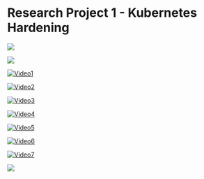 # Research Project 1 - Kubernetes Hardening
![](https://raw.githubusercontent.com/husseinahmed-dev/Research-Project-1-Kubernetes-Hardening/main/Figures/AdobeStock_465031489.jpeg)

![](https://raw.githubusercontent.com/husseinahmed-dev/Research-Project-1-Kubernetes-Hardening/main/Kubernetes%20Cluster%20Architecture.png?token=GHSAT0AAAAAAB3NCDDOG6IY4BNZAPXRYKQCY5UVAIQ)

[![Video1](https://raw.githubusercontent.com/husseinahmed-dev/Research-Project-1-Kubernetes-Hardening/main/Figures/Video1.jpg)](https://www.youtube.com/watch?v=KV3C-GQzkpc "Video1")

[![Video2](https://github.com/husseinahmed-dev/Research-Project-1-Kubernetes-Hardening/blob/main/Figures/Video2.jpg?raw=true)](https://youtu.be/4ZoZ_ncgivE "Video2")

[![Video3](https://github.com/husseinahmed-dev/Research-Project-1-Kubernetes-Hardening/blob/main/Figures/Video3.jpg?raw=true)](https://youtu.be/BeY313i9OtU "Video3")

[![Video4](https://github.com/husseinahmed-dev/Research-Project-1-Kubernetes-Hardening/blob/main/Figures/Video4.jpg?raw=true)](https://youtu.be/UnShMzgJ3ww "Video4")

[![Video5](https://github.com/husseinahmed-dev/Research-Project-1-Kubernetes-Hardening/blob/main/Figures/Video5.jpg?raw=true)](https://youtu.be/LVMe_qBVkhU "Video5")

[![Video6](https://github.com/husseinahmed-dev/Research-Project-1-Kubernetes-Hardening/blob/main/Figures/Video6.jpg?raw=true)](https://youtu.be/4i97mjmC4b4 "Video6")

[![Video7](https://github.com/husseinahmed-dev/Research-Project-1-Kubernetes-Hardening/blob/main/Figures/Video7.jpg?raw=true)](https://youtu.be/y7qr4uSzz2s "Video7")


![](https://raw.githubusercontent.com/husseinahmed-dev/Research-Project-1-Kubernetes-Hardening/main/Figures/Red-Hat-Openshift-Final.png)
